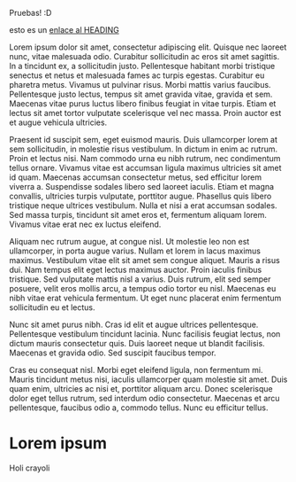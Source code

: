 Pruebas! :D 

esto es un [enlace al HEADING](#lorem-ipsum)



Lorem ipsum dolor sit amet, consectetur adipiscing elit. Quisque nec laoreet nunc, vitae
malesuada odio. Curabitur sollicitudin ac eros sit amet sagittis. In a tincidunt ex, a
sollicitudin justo. Pellentesque habitant morbi tristique senectus et netus et malesuada
fames ac turpis egestas. Curabitur eu pharetra metus. Vivamus ut pulvinar risus. Morbi
mattis varius faucibus. Pellentesque justo lectus, tempus sit amet gravida vitae, gravida
et sem. Maecenas vitae purus luctus libero finibus feugiat in vitae turpis. Etiam et
lectus sit amet tortor vulputate scelerisque vel nec massa. Proin auctor est et augue
vehicula ultricies.

Praesent id suscipit sem, eget euismod mauris. Duis ullamcorper lorem at sem sollicitudin,
in molestie risus vestibulum. In dictum in enim ac rutrum. Proin et lectus nisi. Nam
commodo urna eu nibh rutrum, nec condimentum tellus ornare. Vivamus vitae est accumsan
ligula maximus ultricies sit amet id quam. Maecenas accumsan consectetur metus, sed
efficitur lorem viverra a. Suspendisse sodales libero sed laoreet iaculis. Etiam et magna
convallis, ultricies turpis vulputate, porttitor augue. Phasellus quis libero tristique
neque ultrices vestibulum. Nulla et nisi a erat accumsan sodales. Sed massa turpis,
tincidunt sit amet eros et, fermentum aliquam lorem. Vivamus vitae erat nec ex luctus
eleifend.

Aliquam nec rutrum augue, at congue nisl. Ut molestie leo non est ullamcorper, in porta
augue varius. Nullam et lorem in lacus maximus maximus. Vestibulum vitae elit sit amet sem
congue aliquet. Mauris a risus dui. Nam tempus elit eget lectus maximus auctor. Proin
iaculis finibus tristique. Sed vulputate mattis nisl a varius. Duis rutrum, elit sed
semper posuere, velit eros mollis arcu, a tempus odio tortor eu nisl. Maecenas eu nibh
vitae erat vehicula fermentum. Ut eget nunc placerat enim fermentum sollicitudin eu et
lectus.

Nunc sit amet purus nibh. Cras id elit et augue ultrices pellentesque. Pellentesque
vestibulum tincidunt lacinia. Nunc facilisis feugiat lectus, non dictum mauris consectetur
quis. Duis laoreet neque ut blandit facilisis. Maecenas et gravida odio. Sed suscipit
faucibus tempor.

Cras eu consequat nisl. Morbi eget eleifend ligula, non fermentum mi. Mauris tincidunt
metus nisi, iaculis ullamcorper quam molestie sit amet. Duis quam enim, ultricies ac nisi
et, porttitor aliquam arcu. Donec scelerisque dolor eget tellus rutrum, sed interdum odio
consectetur. Maecenas et arcu pellentesque, faucibus odio a, commodo tellus. Nunc eu
efficitur tellus. 

# Lorem ipsum

Holi crayoli
